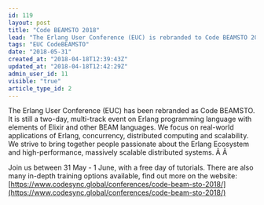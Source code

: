 ```yaml
---
id: 119
layout: post
title: "Code BEAMSTO 2018"
lead: "The Erlang User Conference (EUC) is rebranded to Code BEAMSTO 2018"
tags: "EUC CodeBEAMSTO"
date: "2018-05-31"
created_at: "2018-04-18T12:39:43Z"
updated_at: "2018-04-18T12:42:29Z"
admin_user_id: 11
visible: "true"
article_type_id: 2
---
```

The Erlang User Conference (EUC) has been rebranded as Code BEAMSTO. It is still a two-day, multi-track event on Erlang programming language with elements of Elixir and other BEAM languages. We focus on real-world applications of Erlang, concurrency, distributed computing and scalability. We strive to bring together people passionate about the Erlang Ecosystem and high-performance, massively scalable distributed systems. Â Â 

 Join us between 31 May - 1 June, with a free day of tutorials. There are also many in-depth training options available, find out more on the website: [https://www.codesync.global/conferences/code-beam-sto-2018/](https://www.codesync.global/conferences/code-beam-sto-2018/)
